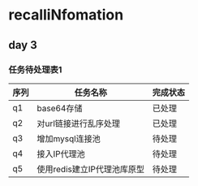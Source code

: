 # recalliNfomation

## day 3
### 任务待处理表1
  序列  | 任务名称 | 完成状态 |
  ------------ | ------------ | ------------ |
|q1| base64存储|已处理|
|q2| 对url链接进行乱序处理|已处理|
|q3| 增加mysql连接池|待处理|
|q4| 接入IP代理池|待处理|
|q5| 使用redis建立IP代理池库原型|待处理|

